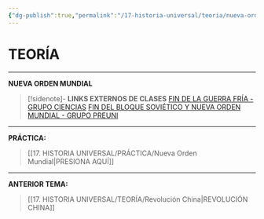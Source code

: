 ```yaml
---
{"dg-publish":true,"permalink":"/17-historia-universal/teoria/nueva-orden-mundial/","tags":["Historia","Teoría"]}
---
```


# TEORÍA
---
**NUEVA ORDEN MUNDIAL** 

>[!sidenote]- **LINKS EXTERNOS DE CLASES** 
>[FIN DE LA GUERRA FRÍA - GRUPO CIENCIAS](https://www.youtube.com/watch?v=8lrWgfBwRDI) 
>[FIN DEL BLOQUE SOVIÉTICO Y NUEVA ORDEN MUNDIAL - GRUPO PREUNI](https://www.youtube.com/watch?v=nz4_Rf5vsrs) 




---
**PRÁCTICA:** 
>[[17. HISTORIA UNIVERSAL/PRÁCTICA/Nueva Orden Mundial\|PRESIONA AQUÍ]]

---
**ANTERIOR TEMA:** 
>[[17. HISTORIA UNIVERSAL/TEORÍA/Revolución China\|REVOLUCIÓN CHINA]]



